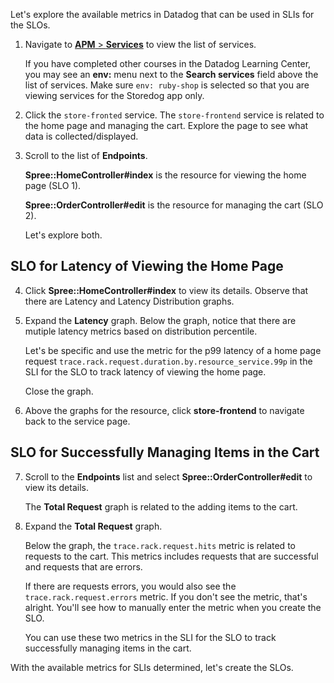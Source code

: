 Let's explore the available metrics in Datadog that can be used in SLIs for the SLOs. 

1. Navigate to <a href="https://app.datadoghq.com/apm/services" target="_datadog">**APM** > **Services**</a> to view the list of services.

   If you have completed other courses in the Datadog Learning Center, you may see an **env:** menu next to the **Search services** field above the list of services. Make sure `env: ruby-shop` is selected so that you are viewing services for the Storedog app only. 

2. Click the `store-fronted` service. The `store-frontend` service is related to the home page and managing the cart. Explore the page to see what data is collected/displayed.

3. Scroll to the list of **Endpoints**. 

   **Spree::HomeController#index** is the resource for viewing the home page (SLO 1). 

   **Spree::OrderController#edit** is the resource for managing the cart (SLO 2).

   Let's explore both.

## SLO for Latency of Viewing the Home Page

4. Click **Spree::HomeController#index** to view its details. Observe that there are Latency and Latency Distribution graphs.

5. Expand the **Latency** graph. Below the graph, notice that there are mutiple latency metrics based on distribution percentile. 

   Let's be specific and use the metric for the p99 latency of a home page request `trace.rack.request.duration.by.resource_service.99p` in the SLI for the SLO to track latency of viewing the home page.

   Close the graph.

6. Above the graphs for the resource, click **store-frontend** to navigate back to the service page.

## SLO for Successfully Managing Items in the Cart

7. Scroll to the **Endpoints** list and select **Spree::OrderController#edit** to view its details.

   The **Total Request** graph is related to the adding items to the cart.

8. Expand the **Total Request** graph.

   Below the graph, the `trace.rack.request.hits` metric is related to requests to the cart. This metrics includes requests that are successful and requests that are errors.
   
   If there are requests errors, you would also see the `trace.rack.request.errors` metric. If you don't see the metric, that's alright. You'll see how to manually enter the metric when you create the SLO.

   You can use these two metrics in the SLI for the SLO to track successfully managing items in the cart.

With the available metrics for SLIs determined, let's create the SLOs. 